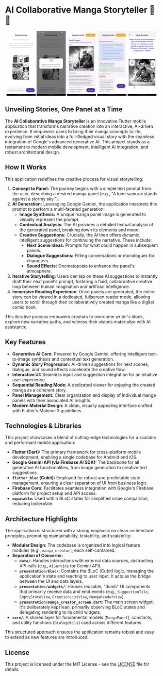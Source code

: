 # AI Collaborative Manga Storyteller 📖✨

<p style="text-align: center;">
  <img src="images/app_screenshot_1.png" width="19%" />
  <img src="images/app_screenshot_2.png" width="19%" />
  <img src="images/app_screenshot_3.png" width="19%" />
  <img src="images/app_screenshot_5.png" width="19%" />
  <img src="images/app_screenshot_4.png" width="19%" />
</p>

## Unveiling Stories, One Panel at a Time

The **AI Collaborative Manga Storyteller** is an innovative Flutter mobile application that transforms narrative creation into an interactive, AI-driven experience. It empowers users to bring their manga concepts to life, evolving from initial ideas into a full-fledged visual story with the seamless integration of Google's advanced generative AI. This project stands as a testament to modern mobile development, intelligent AI integration, and robust architectural design.

## How It Works

This application redefines the creative process for visual storytelling:

1.  **Concept to Panel:** The journey begins with a simple text prompt from the user, describing a desired manga panel (e.g., "A lone samurai stands against a stormy sky.").
2.  **AI Generation:** Leveraging Google Gemini, the application interprets this prompt to perform a multi-faceted generation:
    * **Image Synthesis:** A unique manga panel image is generated to visually represent the prompt.
    * **Contextual Analysis:** The AI provides a detailed textual analysis of the generated panel, breaking down its elements and mood.
    * **Creative Suggestions:** Crucially, the AI then offers dynamic, intelligent suggestions for continuing the narrative. These include:
        * **Next Scene Ideas:** Prompts for what could happen in subsequent panels.
        * **Dialogue Suggestions:** Fitting conversations or monologues for characters.
        * **Sound Effects:** Onomatopoeia to enhance the panel's atmosphere.
3.  **Iterative Storytelling:** Users can tap on these AI suggestions to instantly draft their next panel's prompt, fostering a fluid, collaborative creative loop between human imagination and artificial intelligence.
4.  **Immersive Reading Experience:** Once panels are generated, the entire story can be viewed in a dedicated, fullscreen reader mode, allowing users to scroll through their collaboratively created manga like a digital comic book.

This iterative process empowers creators to overcome writer's block, explore new narrative paths, and witness their visions materialize with AI assistance.

## Key Features

* **Generative AI Core:** Powered by Google Gemini, offering intelligent text-to-image synthesis and contextual text generation.
* **Dynamic Story Progression:** AI-driven suggestions for next scenes, dialogue, and sound effects accelerate the creative flow.
* **Interactive UI:** Seamless input and suggestion integration for an intuitive user experience.
* **Sequential Reading Mode:** A dedicated viewer for enjoying the created manga as a coherent story.
* **Panel Management:** Clear organization and display of individual manga panels with their associated AI insights.
* **Modern Material Design:** A clean, visually appealing interface crafted with Flutter's Material 3 guidelines.

## Technologies & Libraries

This project showcases a blend of cutting-edge technologies for a scalable and performant mobile application:

* **Flutter (Dart):** The primary framework for cross-platform mobile development, enabling a single codebase for Android and iOS.
* **Google Gemini API (via Firebase AI SDK):** The backbone for all generative AI functionalities, from image generation to creative text suggestions.
* **`flutter_bloc` (Cubit):** Employed for robust and predictable state management, ensuring a clear separation of UI from business logic.
* **Firebase Core:** Facilitates seamless integration with Google's Firebase platform for project setup and API access.
* **`equatable`:** Used within BLoC states for simplified value comparison, reducing boilerplate.

## Architecture Highlights

The application is structured with a strong emphasis on clean architecture principles, promoting maintainability, testability, and scalability:

* **Modular Design:** The codebase is organized into logical feature modules (e.g., `manga_creator`), each self-contained.
* **Separation of Concerns:**
    * **`data/`**: Handles interactions with external data sources, abstracting API calls (e.g., `AiService` for Gemini API).
    * **`presentation/bloc/`**: Contains the BLoC (Cubit) logic, managing the application's state and reacting to user input. It acts as the bridge between the UI and data layers.
    * **`presentation/widgets/`**: Houses reusable, "dumb" UI components that primarily receive data and emit events (e.g., `SuggestionTile`, `EmptyStateView`, `CreationListView`, `MangaReaderView`).
    * **`presentation/manga_creator_screen.dart`**: The main screen widget; it's deliberately kept lean, primarily observing BLoC states and delegating rendering to its child widgets.
* **`core/`**: A shared layer for fundamental models (`MangaPanel`), constants, and utility functions (`DialogUtils`) used across different features.

This structured approach ensures the application remains robust and easy to extend as new features are introduced.

## License

This project is licensed under the MIT License - see the [LICENSE](LICENSE) file for details.